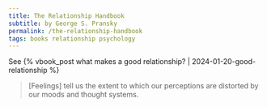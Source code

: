 ```yaml
---
title: The Relationship Handbook
subtitle: by George S. Pransky
permalink: /the-relationship-handbook
tags: books relationship psychology
---
```


See {% vbook_post what makes a good relationship? | 2024-01-20-good-relationship %}

> [Feelings] tell us the extent to which our perceptions are distorted by our moods and thought systems.